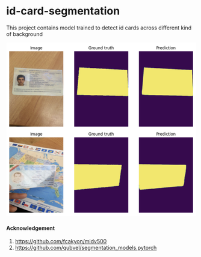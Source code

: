 # id-card-segmentation
This project contains model trained to detect id cards across different kind of background

![image inference](https://github.com/shubh-tiwari/id-card-segmentation/blob/main/outputs/Screenshot%202024-03-19%20at%2011.43.17%20PM.png)

#### Acknowledgement
1. https://github.com/fcakyon/midv500
2. https://github.com/qubvel/segmentation_models.pytorch
